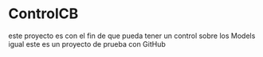 # ControlCB
este proyecto es con el fin de que pueda tener un control sobre los Models
igual este es un proyecto de prueba con GitHub
